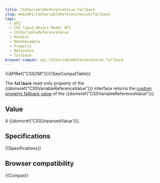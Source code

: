 ```yaml
---
title: CSSVariableReferenceValue.fallback
slug: Web/API/CSSVariableReferenceValue/fallback
tags:
  - API
  - CSS Typed Object Model API
  - CSSVariableReferenceValue
  - Houdini
  - NeedsExample
  - Property
  - Reference
  - fallback
browser-compat: api.CSSVariableReferenceValue.fallback
---
```

{{APIRef("CSSOM")}}{{SeeCompatTable}}

The **`fallback`** read-only property of the
{{domxref("CSSVariableReferenceValue")}} interface returns the [custom
property fallback value](/en-US/docs/Web/CSS/Using_CSS_custom_properties#custom_property_fallback_values) of the {{domxref("CSSVariableReferenceValue")}}.

## Value

A {{domxref('CSSUnparsedValue')}}.

## Specifications

{{Specifications}}

## Browser compatibility

{{Compat}}
